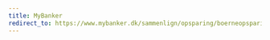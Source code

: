 ```yaml
---
title: MyBanker
redirect_to: https://www.mybanker.dk/sammenlign/opsparing/boerneopsparing/?utm_source=ifire.dk&utm_medium=referral&utm_campaign=link
---
```


